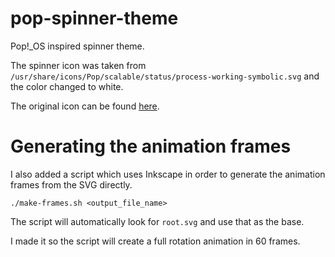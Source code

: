 # pop-spinner-theme
Pop!_OS inspired spinner theme.

The spinner icon was taken from `/usr/share/icons/Pop/scalable/status/process-working-symbolic.svg` and the color changed to white.

The original icon can be found [here](https://github.com/pop-os/gtk-theme/blob/master/gnome-shell/src/process-working.svg).


# Generating the animation frames

I also added a script which uses Inkscape in order to generate the animation frames from the SVG directly.

```
./make-frames.sh <output_file_name>
```

The script will automatically look for `root.svg` and use that as the base.

I made it so the script will create a full rotation animation in 60 frames.
